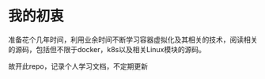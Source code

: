 # 我的初衷

准备花个几年时间，利用业余时间不断学习容器虚拟化及其相关的技术，阅读相关的源码，包括但不限于docker，k8s以及相关Linux模块的源码。

故开此repo，记录个人学习文档，不定期更新
